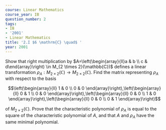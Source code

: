 ```yaml
---
course: Linear Mathematics
course_year: IB
question_number: 2
tags:
- IB
- '2001'
- Linear Mathematics
title: '2.I $6 \mathrm{C} \quad$ '
year: 2001
---
```



Show that right multiplication by $A=\left(\begin{array}{ll}a & b \\ c & d\end{array}\right) \in M_{2 \times 2}(\mathbb{C})$ defines a linear transformation $\rho_{A}: M_{2 \times 2}(\mathbb{C}) \rightarrow M_{2 \times 2}(\mathbb{C})$. Find the matrix representing $\rho_{A}$ with respect to the basis

$$\left(\begin{array}{ll}
1 & 0 \\
0 & 0
\end{array}\right),\left(\begin{array}{ll}
0 & 1 \\
0 & 0
\end{array}\right),\left(\begin{array}{ll}
0 & 0 \\
1 & 0
\end{array}\right),\left(\begin{array}{ll}
0 & 0 \\
0 & 1
\end{array}\right)$$

of $M_{2 \times 2}(\mathbb{C})$. Prove that the characteristic polynomial of $\rho_{A}$ is equal to the square of the characteristic polynomial of $A$, and that $A$ and $\rho_{A}$ have the same minimal polynomial.